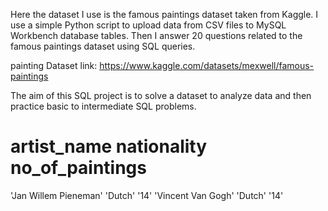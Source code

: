 Here the dataset I use is the famous paintings dataset taken from Kaggle. I use a simple Python script to upload data from CSV files to MySQL Workbench database tables. 
Then I answer 20 questions related to the famous paintings dataset using SQL queries. 

painting Dataset link:
https://www.kaggle.com/datasets/mexwell/famous-paintings

The aim of this SQL project is to solve a dataset to analyze data and then practice basic to intermediate SQL problems.

# artist_name	nationality	no_of_paintings
'Jan Willem Pieneman'	'Dutch'	'14'
'Vincent Van Gogh'	'Dutch'	'14'


